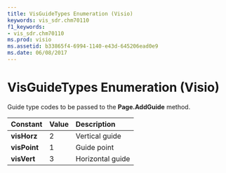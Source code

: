 ```yaml
---
title: VisGuideTypes Enumeration (Visio)
keywords: vis_sdr.chm70110
f1_keywords:
- vis_sdr.chm70110
ms.prod: visio
ms.assetid: b33865f4-6994-1140-e43d-645206ead0e9
ms.date: 06/08/2017
---
```



# VisGuideTypes Enumeration (Visio)

Guide type codes to be passed to the  **Page.AddGuide** method.



|**Constant**|**Value**|**Description**|
|:-----|:-----|:-----|
| **visHorz**|2|Vertical guide|
| **visPoint**|1|Guide point|
| **visVert**|3|Horizontal guide|

